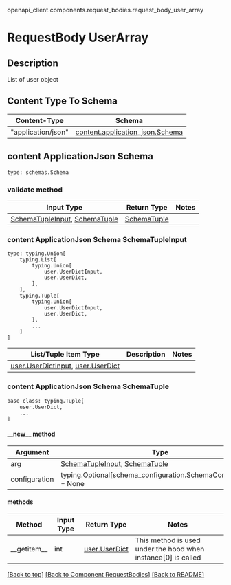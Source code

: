 openapi_client.components.request_bodies.request_body_user_array
# RequestBody UserArray

## Description
List of user object

## Content Type To Schema
Content-Type | Schema
------------ | -------
"application/json" | [content.application_json.Schema](#content-applicationjson-schema)

## content ApplicationJson Schema
```
type: schemas.Schema
```

### validate method
Input Type | Return Type | Notes
------------ | ------------- | -------------
[SchemaTupleInput](#content-applicationjson-schema-schematupleinput), [SchemaTuple](#content-applicationjson-schema-schematuple) | [SchemaTuple](#content-applicationjson-schema-schematuple) |

### content ApplicationJson Schema SchemaTupleInput
```
type: typing.Union[
    typing.List[
        typing.Union[
            user.UserDictInput,
            user.UserDict,
        ],
    ],
    typing.Tuple[
        typing.Union[
            user.UserDictInput,
            user.UserDict,
        ],
        ...
    ]
]
```
List/Tuple Item Type | Description | Notes
-------------------- | ------------- | -------------
[user.UserDictInput](../../components/schema/user.md#userdictinput), [user.UserDict](../../components/schema/user.md#userdict) |  |

### content ApplicationJson Schema SchemaTuple
```
base class: typing.Tuple[
    user.UserDict,
    ...
]
```
#### &lowbar;&lowbar;new&lowbar;&lowbar; method
Argument | Type
-------- | ------
arg      | [SchemaTupleInput](#content-applicationjson-schema-schematupleinput), [SchemaTuple](#content-applicationjson-schema-schematuple)
configuration | typing.Optional[schema_configuration.SchemaConfiguration] = None

#### methods
Method | Input Type | Return Type | Notes
------ | ---------- | ----------- | ------
&lowbar;&lowbar;getitem&lowbar;&lowbar; | int | [user.UserDict](../../components/schema/user.md#userdict) | This method is used under the hood when instance[0] is called

[[Back to top]](#top) [[Back to Component RequestBodies]](../../../README.md#Component-RequestBodies) [[Back to README]](../../../README.md)
